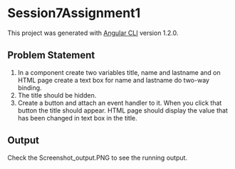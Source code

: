 # Session7Assignment1

This project was generated with [Angular CLI](https://github.com/angular/angular-cli) version 1.2.0.

## Problem Statement
1. In a component create two variables title, name and lastname and on HTML page
create a text box for name and lastname do two-way binding.
2. The title should be hidden.
3. Create a button and attach an event handler to it. When you click that button the
title should appear. HTML page should display the value that has been changed in
text box in the title.

## Output
Check the Screenshot_output.PNG to see the running output.
